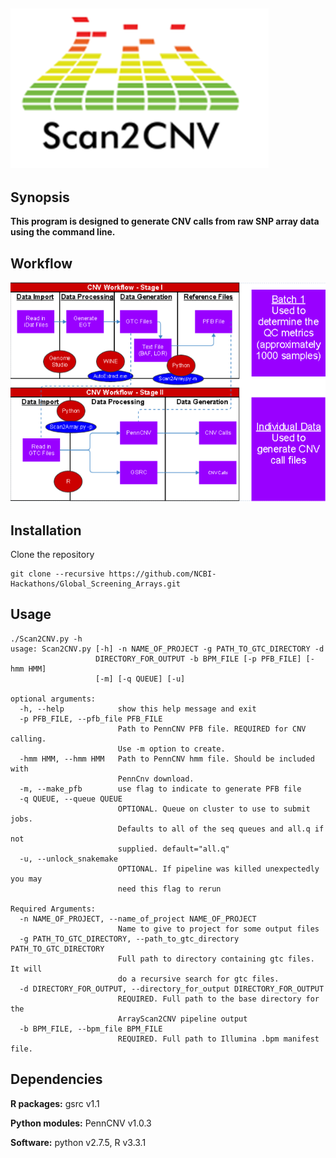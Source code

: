 ## ![alt text](https://github.com/NCBI-Hackathons/Global_Screening_Arrays/blob/master/files/Logo.png "Logo")


## Synopsis

**This program is designed to generate CNV calls from raw SNP array data using the command line.**

## Workflow


![alt text](https://github.com/NCBI-Hackathons/Global_Screening_Arrays/blob/master/files/Capture.PNG "Workflow")


## Installation

Clone the repository 
```
git clone --recursive https://github.com/NCBI-Hackathons/Global_Screening_Arrays.git

```


## Usage
```
./Scan2CNV.py -h
usage: Scan2CNV.py [-h] -n NAME_OF_PROJECT -g PATH_TO_GTC_DIRECTORY -d
                   DIRECTORY_FOR_OUTPUT -b BPM_FILE [-p PFB_FILE] [-hmm HMM]
                   [-m] [-q QUEUE] [-u]

optional arguments:
  -h, --help            show this help message and exit
  -p PFB_FILE, --pfb_file PFB_FILE
                        Path to PennCNV PFB file. REQUIRED for CNV calling.
                        Use -m option to create.
  -hmm HMM, --hmm HMM   Path to PennCNV hmm file. Should be included with
                        PennCnv download.
  -m, --make_pfb        use flag to indicate to generate PFB file
  -q QUEUE, --queue QUEUE
                        OPTIONAL. Queue on cluster to use to submit jobs.
                        Defaults to all of the seq queues and all.q if not
                        supplied. default="all.q"
  -u, --unlock_snakemake
                        OPTIONAL. If pipeline was killed unexpectedly you may
                        need this flag to rerun

Required Arguments:
  -n NAME_OF_PROJECT, --name_of_project NAME_OF_PROJECT
                        Name to give to project for some output files
  -g PATH_TO_GTC_DIRECTORY, --path_to_gtc_directory PATH_TO_GTC_DIRECTORY
                        Full path to directory containing gtc files. It will
                        do a recursive search for gtc files.
  -d DIRECTORY_FOR_OUTPUT, --directory_for_output DIRECTORY_FOR_OUTPUT
                        REQUIRED. Full path to the base directory for the
                        ArrayScan2CNV pipeline output
  -b BPM_FILE, --bpm_file BPM_FILE
                        REQUIRED. Full path to Illumina .bpm manifest file.
```


## Dependencies

**R packages:** gsrc v1.1

**Python modules:** PennCNV v1.0.3

**Software:** python v2.7.5, R v3.3.1
  
